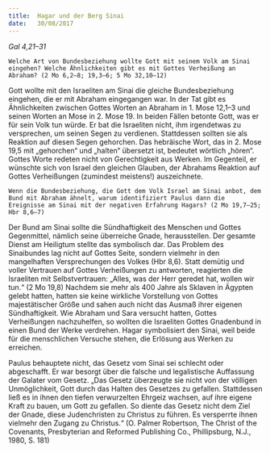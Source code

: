 ```yaml
---
title:  Hagar und der Berg Sinai
date:   30/08/2017
---
```


_Gal 4,21–31_

`Welche Art von Bundesbeziehung wollte Gott mit seinem Volk am Sinai eingehen? Welche Ähnlichkeiten gibt es mit Gottes Verheißung an Abraham? (2 Mo 6,2–8; 19,3–6; 5 Mo 32,10–12)`

Gott wollte mit den Israeliten am Sinai die gleiche Bundesbeziehung eingehen, die er mit Abraham eingegangen war. In der Tat gibt es Ähnlichkeiten zwischen Gottes Worten an Abraham in 1. Mose 12,1–3 und seinen Worten an Mose in 2. Mose 19. In beiden Fällen betonte Gott, was er für sein Volk tun würde. Er bat die Israeliten nicht, ihm irgendetwas zu versprechen, um seinen Segen zu verdienen. Stattdessen sollten sie als Reaktion auf diesen Segen gehorchen. Das hebräische Wort, das in 2. Mose 19,5 mit „gehorchen“ und „halten“ übersetzt ist, bedeutet wörtlich „hören“. Gottes Worte redeten nicht von Gerechtigkeit aus Werken. Im Gegenteil, er wünschte sich von Israel den gleichen Glauben, der Abrahams Reaktion auf Gottes Verheißungen (zumindest meistens!) auszeichnete.

`Wenn die Bundesbeziehung, die Gott dem Volk Israel am Sinai anbot, dem Bund mit Abraham ähnelt, warum identifiziert Paulus dann die Ereignisse am Sinai mit der negativen Erfahrung Hagars? (2 Mo 19,7–25; Hbr 8,6–7)`

Der Bund am Sinai sollte die Sündhaftigkeit des Menschen und Gottes Gegenmittel, nämlich seine überreiche Gnade, herausstellen. Der gesamte Dienst am Heiligtum stellte das symbolisch dar. Das Problem des Sinaibundes lag nicht auf Gottes Seite, sondern vielmehr in den mangelhaften Versprechungen des Volkes (Hbr 8,6). Statt demütig und voller Vertrauen auf Gottes Verheißungen zu antworten, reagierten die Israeliten mit Selbstvertrauen: „Alles, was der Herr geredet hat, wollen wir tun.“ (2 Mo 19,8) Nachdem sie mehr als 400 Jahre als Sklaven in Ägypten gelebt hatten, hatten sie keine wirkliche Vorstellung von Gottes majestätischer Größe und sahen auch nicht das Ausmaß ihrer eigenen Sündhaftigkeit. Wie Abraham und Sara versucht hatten, Gottes Verheißungen nachzuhelfen, so wollten die Israeliten Gottes Gnadenbund in einen Bund der Werke verdrehen. Hagar symbolisiert den Sinai, weil beide für die menschlichen Versuche stehen, die Erlösung aus Werken zu erreichen.

Paulus behauptete nicht, das Gesetz vom Sinai sei schlecht oder abgeschafft. Er war besorgt über die falsche und legalistische Auffassung der Galater vom Gesetz. „Das Gesetz überzeugte sie nicht von der völligen Unmöglichkeit, Gott durch das Halten des Gesetzes zu gefallen. Stattdessen ließ es in ihnen den tiefen verwurzelten Ehrgeiz wachsen, auf ihre eigene Kraft zu bauen, um Gott zu gefallen. So diente das Gesetz nicht dem Ziel der Gnade, diese Judenchristen zu Christus zu führen. Es versperrte ihnen vielmehr den Zugang zu Christus.“ (O. Palmer Robertson, The Christ of the Covenants, Presbyterian and Reformed Publishing Co., Phillipsburg, N.J., 1980, S. 181)